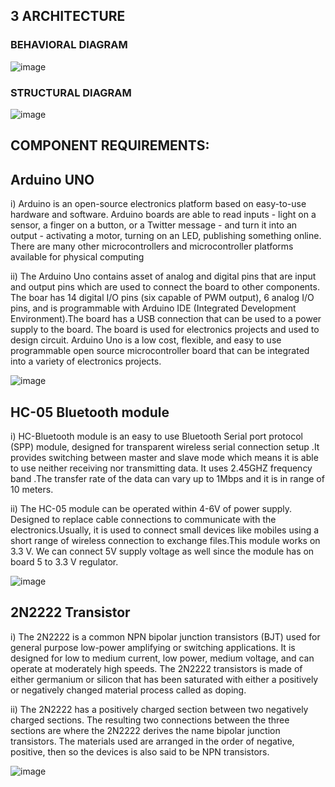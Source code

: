 ## 3 ARCHITECTURE

### BEHAVIORAL DIAGRAM
![image](https://user-images.githubusercontent.com/98875588/155729187-efece4ca-0139-4aa4-8914-64e1fe258d0b.png)

### STRUCTURAL DIAGRAM
![image](https://user-images.githubusercontent.com/98875588/155729281-7da029a3-bf1a-44d7-b2ba-94483b0d6bda.png)

## COMPONENT REQUIREMENTS:

## Arduino UNO  
 i) Arduino is an open-source electronics platform based on easy-to-use hardware and software. Arduino boards are able to read inputs - light on a sensor, a finger on a button, or a Twitter message - and turn it into an output - activating a motor, turning on an LED, publishing something online. There are many other microcontrollers and microcontroller platforms available for physical computing
 
 ii) The Arduino Uno contains asset of analog and digital pins that are input and output pins which are used to connect the board to other components. The boar has 14 digital I/O pins (six capable of PWM output), 6 analog I/O pins, and is programmable with Arduino IDE (Integrated Development Environment).The board has a USB connection that can be used to a power supply to the board. The board is used for electronics projects and used to design circuit. Arduino Uno is a low cost, flexible, and easy to use programmable open source microcontroller board that can be integrated into a variety of electronics projects.
 
   ![image](https://user-images.githubusercontent.com/98875588/155744067-78e3d9c5-fc63-4c5d-9931-717bc23deab2.png)

 ## HC-05 Bluetooth module
 i) HC-Bluetooth module is an easy to use Bluetooth Serial port protocol (SPP) module, designed for transparent wireless serial connection setup .It provides switching between master and slave mode which means it is able to use neither receiving nor transmitting data. It uses 2.45GHZ frequency band .The transfer rate of the data can vary up to 1Mbps and it is in range of 10 meters.
 
 ii) The HC-05 module can be operated within 4-6V of power supply. Designed to replace cable connections to communicate with the electronics.Usually, it is used to connect small devices like mobiles using a short range of wireless connection to exchange files.This module works on 3.3 V. We can connect 5V supply voltage as well since the module has on board 5 to 3.3 V regulator.
 
   ![image](https://user-images.githubusercontent.com/98875588/155744157-51372a05-39f3-444c-9aa6-f08a502746c1.png)

 ## 2N2222 Transistor
  i) The 2N2222 is a common NPN bipolar junction transistors (BJT) used for general purpose low-power amplifying or switching applications. It is designed for low to medium current, low power, medium voltage, and can operate at moderately high speeds. The 2N2222 transistors is made of either germanium or silicon that has been saturated with either a positively or negatively changed material process called as doping. 
  
 ii) The 2N2222 has a positively charged section between two negatively charged sections. The resulting two connections between the three sections are where the 2N2222 derives the name bipolar junction transistors. The materials used are arranged in the order of negative, positive, then so the devices is also said to be NPN transistors. 
              
   ![image](https://user-images.githubusercontent.com/98875588/155744290-0148d0d7-61f2-4a43-a2d5-7f067fbd1eff.png)

